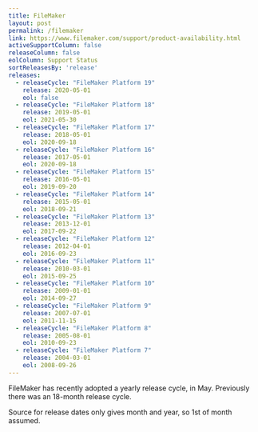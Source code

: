 ```yaml
---
title: FileMaker
layout: post
permalink: /filemaker
link: https://www.filemaker.com/support/product-availability.html
activeSupportColumn: false
releaseColumn: false
eolColumn: Support Status
sortReleasesBy: 'release'
releases:
  - releaseCycle: "FileMaker Platform 19"
    release: 2020-05-01
    eol: false
  - releaseCycle: "FileMaker Platform 18"
    release: 2019-05-01
    eol: 2021-05-30
  - releaseCycle: "FileMaker Platform 17"
    release: 2018-05-01
    eol: 2020-09-18
  - releaseCycle: "FileMaker Platform 16"
    release: 2017-05-01
    eol: 2020-09-18
  - releaseCycle: "FileMaker Platform 15"
    release: 2016-05-01
    eol: 2019-09-20
  - releaseCycle: "FileMaker Platform 14"
    release: 2015-05-01
    eol: 2018-09-21
  - releaseCycle: "FileMaker Platform 13"
    release: 2013-12-01
    eol: 2017-09-22
  - releaseCycle: "FileMaker Platform 12"
    release: 2012-04-01
    eol: 2016-09-23
  - releaseCycle: "FileMaker Platform 11"
    release: 2010-03-01
    eol: 2015-09-25
  - releaseCycle: "FileMaker Platform 10"
    release: 2009-01-01
    eol: 2014-09-27
  - releaseCycle: "FileMaker Platform 9"
    release: 2007-07-01
    eol: 2011-11-15
  - releaseCycle: "FileMaker Platform 8"
    release: 2005-08-01
    eol: 2010-09-23
  - releaseCycle: "FileMaker Platform 7"
    release: 2004-03-01
    eol: 2008-09-26
---
```


FileMaker has recently adopted a yearly release cycle, in May. Previously there was an 18-month release cycle.

Source for release dates only gives month and year, so 1st of month assumed.
